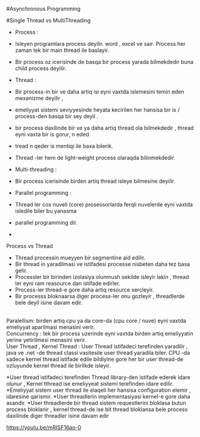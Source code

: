 #Asynchronous Programming

#Single Thread vs MultiThreading
- Process :
- Isleyen programlara process deyilir. word , excel ve sair. Process her zaman tek bir main thread ile baslayir.
- Bir process oz icerisinde de basqa bir process yarada bilmekdedir buna child process deyilir.

- Thread :
 
- Bir process-in bir ve daha artiq isi eyni vaxtda islemesini temin eden mexanizme  deyilir ,
- emeliyyat sistemi seviyyesinde heyata kecirilen her hansisa bir is / process-den basqa bir sey deyil .
- bir process daxilinde bir ve ya daha artiq thread ola bilmekdedir , thread eyni vaxta bir is gorur, n eded
- tread n qeder is mentiqi ile baxa bilerik.
- Thread -ler hem de light-weight process olaraqda bilinmekdedir.
- Multi-threading : 
- Bir process icerisinde birden artiq thread isleye bilmesine deyilir.
- Parallel programming : 
- Thread ler cox nuveli (core) prosessorlarda ferqli nuvelerde eyni vaxtda isledile biler  bu yanasma
- parallel programming dir.
- 

Process vs Thread
- Thread processin mueyyen bir segmentine aid edilir.
- Bir thread in yaradilmasi ve istifadesi processe nisbeten daha tez basa gelir.
- Processler bir birinden izolasiya olunmush sekilde isleyir lakin , thread ler eyni ram reasource dan istifade edirler.
- Process-ler thread-e gore daha artiq resource xercleyir.
- Bir processs bloknaarsa diger process-ler onu gozleyir , threadlerde bele deyil  isine davam edir.

<br>
Paralellism: 
birden artiq cpu ya da core-da (cpu core / nuve) eyni  vaxtda  emeliyyat aparilmasi menasini verir.
<br>
Concurrency :
tek bir process uzerinde eyni vaxtda birden artiq emeliyyatin yerine yetirilmesi menasini verir.
<br>
User Thread , Kernel Thread :
User Thread istifadeci terefinden yaradilir , java ve  .net -de thread classi vasitesile user thread yaradila biler.
CPU -da sadece kernel thread istifade edile bildiyine gore her bir user thread-de ozluyunde kernel thread ile birlikde isleyir.

*User thread istifadeci terefinden Thread library-den istifade ederek idare olunur ,
Kernel tthread ise emeliyyeat sistemi terefinden idare edilir.
*Emeliyyat sistem user thread ile elaqeli her hansisa configuration elemir , idaresine qarismir.
*User threadlerin implementasiyasi kernel-e gore daha asandir.
*User threadlerde bir thread sistem requestlerini bloklasa butun process bloklanir , kernel thread-de 
ise bit thread bloklansa bele process daxilinde diger threadler isine davam edir 

https://youtu.be/mRISF16ao-0